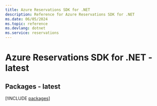 ```yaml
---
title: Azure Reservations SDK for .NET
description: Reference for Azure Reservations SDK for .NET
ms.date: 06/05/2024
ms.topic: reference
ms.devlang: dotnet
ms.service: reservations
---
```

# Azure Reservations SDK for .NET - latest
## Packages - latest
[!INCLUDE [packages](reservations-index.md)]